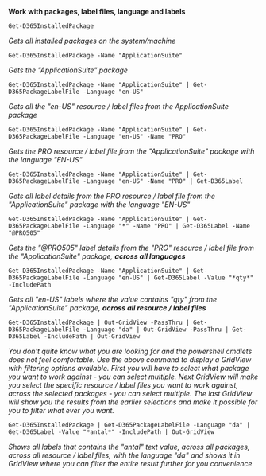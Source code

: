 **Work with packages, label files, language and labels**

```
Get-D365InstalledPackage
```
*Gets all installed packages on the system/machine*

```
Get-D365InstalledPackage -Name "ApplicationSuite"
```
*Gets the "ApplicationSuite" package*

```
Get-D365InstalledPackage -Name "ApplicationSuite" | Get-D365PackageLabelFile -Language "en-US"
```
*Gets all the "en-US" resource / label files from the ApplicationSuite package*

```
Get-D365InstalledPackage -Name "ApplicationSuite" | Get-D365PackageLabelFile -Language "en-US" -Name "PRO"
```
*Gets the PRO resource / label file from the "ApplicationSuite" package with the language "EN-US"*

```
Get-D365InstalledPackage -Name "ApplicationSuite" | Get-D365PackageLabelFile -Language "en-US" -Name "PRO" | Get-D365Label
```
*Gets all label details from the PRO resource / label file from the "ApplicationSuite" package with the language "EN-US"*

```
Get-D365InstalledPackage -Name "ApplicationSuite" | Get-D365PackageLabelFile -Language "*" -Name "PRO" | Get-D365Label -Name "@PRO505"
```
*Gets the "@PRO505" label details from the "PRO" resource / label file from the "ApplicationSuite" package, **across all languages***

```
Get-D365InstalledPackage -Name "ApplicationSuite" | Get-D365PackageLabelFile -Language "en-US" | Get-D365Label -Value "*qty*" -IncludePath
```

*Gets all "en-US" labels where the value contains "*qty*" from the "ApplicationSuite" package, **across all resource / label files***

```
Get-D365InstalledPackage | Out-GridView -PassThru | Get-D365PackageLabelFile -Language "da" | Out-GridView -PassThru | Get-D365Label -IncludePath | Out-GridView 
```

*You don't quite know what you are looking for and the powershell cmdlets does not feel comfortable. Use the above command to display a GridView with filtering options available. First you will have to select what package you want to work against - you can select multiple. Next GridView will make you select the specific resource / label files you want to work against, across the selected packages - you can select multiple. The last GridView will show you the results from the earlier selections and make it possible for you to filter what ever you want.*

```
Get-D365InstalledPackage | Get-D365PackageLabelFile -Language "da" | Get-D365Label -Value "*antal*" -IncludePath | Out-GridView
```

*Shows all labels that contains the "antal" text value, across all packages, across all resource / label files, with the language "da" and shows it in GridView where you can filter the entire result further for you convenience* 